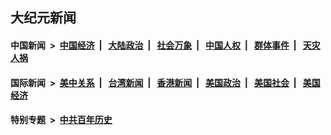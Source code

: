 ## 大纪元新闻

#### 中国新闻 &nbsp;>&nbsp; [中国经济](indexes/ncid283/README.md?05191245) &nbsp;| &nbsp; [大陆政治](indexes/ncid277/README.md?05191245) &nbsp;| &nbsp; [社会万象](indexes/ncid282/README.md?05191245) &nbsp;| &nbsp; [中国人权](indexes/ncid278/README.md?05191245) &nbsp;| &nbsp; [群体事件](indexes/ncid279/README.md?05191245) &nbsp;| &nbsp; [天灾人祸](indexes/ncid280/README.md?05191245)

#### 国际新闻 &nbsp;>&nbsp; [美中关系](indexes/nf1412576/README.md?05191245) &nbsp;| &nbsp; [台湾新闻](indexes/ncid1349361/README.md?05191245) &nbsp;| &nbsp; [香港新闻](indexes/ncid1349362/README.md?05191245) &nbsp;| &nbsp; [美国政治](indexes/ncid1078159/README.md?05191245) &nbsp;| &nbsp; [美国社会](indexes/ncid1078160/README.md?05191245) &nbsp;| &nbsp; [美国经济](indexes/ncid1078158/README.md?05191245)

#### 特别专题 &nbsp;>&nbsp; [中共百年历史](https://github.com/epoch-news/epoch-special/blob/master/README.md?05191245)  
